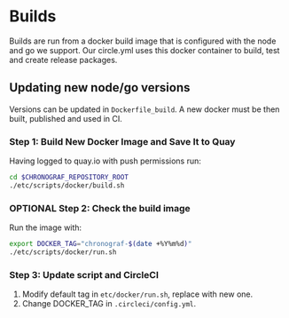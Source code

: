# Builds

Builds are run from a docker build image that is configured with the node and go we support.
Our circle.yml uses this docker container to build, test and create release packages.

## Updating new node/go versions

Versions can be updated in `Dockerfile_build`. A new docker must be then built, published and used in CI.
### Step 1: Build New Docker Image and Save It to Quay

Having logged to quay.io with push permissions run:

```sh
cd $CHRONOGRAF_REPOSITORY_ROOT
./etc/scripts/docker/build.sh
```

### OPTIONAL Step 2: Check the build image

Run the image with:

```sh
export DOCKER_TAG="chronograf-$(date +%Y%m%d)"
./etc/scripts/docker/run.sh
```

### Step 3: Update script and CircleCI

1. Modify default tag in `etc/docker/run.sh`, replace with new one.
2. Change DOCKER_TAG in `.circleci/config.yml`.

